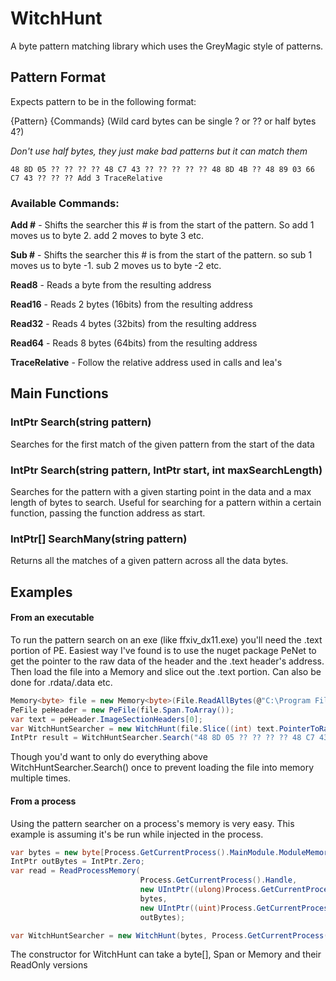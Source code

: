 ﻿# WitchHunt

A byte pattern matching library which uses the GreyMagic style of patterns.

## Pattern Format

Expects pattern to be in the following format:

{Pattern} {Commands} (Wild card bytes can be single ? or ?? or half bytes 4?) 

*Don't use half bytes, they just make bad patterns but it can match them*

    48 8D 05 ?? ?? ?? ?? 48 C7 43 ?? ?? ?? ?? ?? 48 8D 4B ?? 48 89 03 66 C7 43 ?? ?? ?? Add 3 TraceRelative

### Available Commands:

**Add #** - Shifts the searcher this # is from the start of the pattern. So add 1 moves us to byte 2. add 2 moves to byte 3 etc.

**Sub #** - Shifts the searcher this # is from the start of the pattern. so sub 1 moves us to byte -1. sub 2 moves us to byte -2 etc.

**Read8** - Reads a byte from the resulting address

**Read16** - Reads 2 bytes (16bits) from the resulting address

**Read32** - Reads 4 bytes (32bits) from the resulting address

**Read64** - Reads 8 bytes (64bits) from the resulting address

**TraceRelative** - Follow the relative address used in calls and lea's

## Main Functions

### IntPtr Search(string pattern)

Searches for the first match of the given pattern from the start of the data

### IntPtr Search(string pattern, IntPtr start, int maxSearchLength)

Searches for the pattern with a given starting point in the data and a max length of bytes to search.
Useful for searching for a pattern within a certain function, passing the function address as start.

### IntPtr[] SearchMany(string pattern)

Returns all the matches of a given pattern across all the data bytes.

## Examples

#### From an executable
To run the pattern search on an exe (like ffxiv_dx11.exe) you'll need the .text portion of PE. 
Easiest way I've found is to use the nuget package PeNet to get the pointer to the raw data of the header and the .text header's address.
Then load the file into a Memory<byte> and slice out the .text portion. Can also be done for .rdata/.data etc.

```cs
Memory<byte> file = new Memory<byte>(File.ReadAllBytes(@"C:\Program Files (x86)\SquareEnix\FINAL FANTASY XIV - A Realm Reborn\game\ffxiv_dx11.exe"));
PeFile peHeader = new PeFile(file.Span.ToArray());
var text = peHeader.ImageSectionHeaders[0];
var WitchHuntSearcher = new WitchHunt(file.Slice((int) text.PointerToRawData, (int) text.SizeOfRawData), new IntPtr(text.VirtualAddress));
IntPtr result = WitchHuntSearcher.Search("48 8D 05 ?? ?? ?? ?? 48 C7 43 ?? ?? ?? ?? ?? 48 8D 4B ?? 48 89 03 66 C7 43 ?? ?? ?? Add 3 TraceRelative");
```
Though you'd want to only do everything above WitchHuntSearcher.Search() once to prevent loading the file into memory multiple times.

#### From a process
Using the pattern searcher on a process's memory is very easy. This example is assuming it's be run while injected in the process.

```cs
var bytes = new byte[Process.GetCurrentProcess().MainModule.ModuleMemorySize];
IntPtr outBytes = IntPtr.Zero;
var read = ReadProcessMemory(
                             Process.GetCurrentProcess().Handle,
                             new UIntPtr((ulong)Process.GetCurrentProcess().MainModule.BaseAddress.ToInt64()),
                             bytes,
                             new UIntPtr((uint)Process.GetCurrentProcess().MainModule.ModuleMemorySize),
                             outBytes);

var WitchHuntSearcher = new WitchHunt(bytes, Process.GetCurrentProcess().MainModule.BaseAddress);
```

The constructor for WitchHunt can take a byte[], Span<byte> or Memory<byte> and their ReadOnly versions
